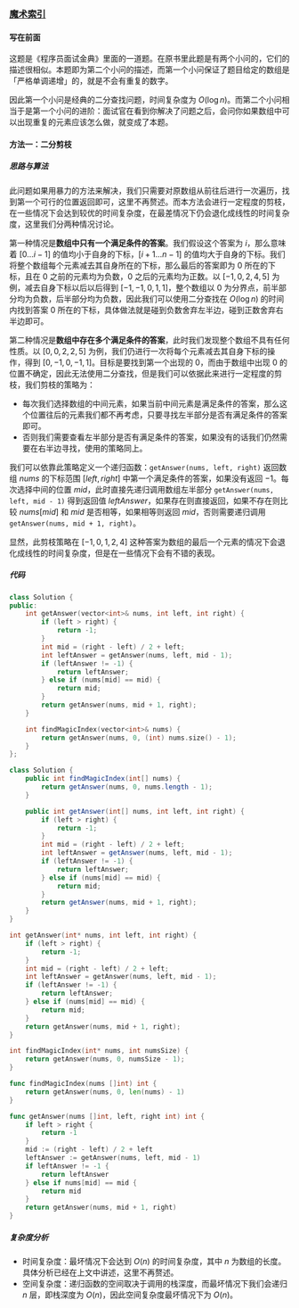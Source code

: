 ### [魔术索引](https://leetcode.cn/problems/magic-index-lcci/solutions/354141/mo-zhu-suo-yin-by-leetcode-solution/)

#### 写在前面

这题是《程序员面试金典》里面的一道题。在原书里此题是有两个小问的，它们的描述很相似。本题即为第二个小问的描述，而第一个小问保证了题目给定的数组是「严格单调递增」的，就是不会有重复的数字。

因此第一个小问是经典的二分查找问题，时间复杂度为 $O(\log n)$。而第二个小问相当于是第一个小问的进阶：面试官在看到你解决了问题之后，会问你如果数组中可以出现重复的元素应该怎么做，就变成了本题。

#### 方法一：二分剪枝

##### 思路与算法

此问题如果用暴力的方法来解决，我们只需要对原数组从前往后进行一次遍历，找到第一个可行的位置返回即可，这里不再赘述。而本方法会进行一定程度的剪枝，在一些情况下会达到较优的时间复杂度，在最差情况下仍会退化成线性的时间复杂度，这里我们分两种情况讨论。

第一种情况是**数组中只有一个满足条件的答案**。我们假设这个答案为 $i$，那么意味着 $[0 \ldots i-1]$ 的值均小于自身的下标，$[i+1 \ldots n-1]$ 的值均大于自身的下标。我们将整个数组每个元素减去其自身所在的下标，那么最后的答案即为 $0$ 所在的下标，且在 $0$ 之前的元素均为负数，$0$ 之后的元素均为正数。以 $[-1,0,2,4,5]$ 为例，减去自身下标以后以后得到 $[-1,-1,0,1,1]$，整个数组以 $0$ 为分界点，前半部分均为负数，后半部分均为负数，因此我们可以使用二分查找在 $O(\log n)$ 的时间内找到答案 $0$ 所在的下标，具体做法就是碰到负数舍弃左半边，碰到正数舍弃右半边即可。

第二种情况是**数组中存在多个满足条件的答案**，此时我们发现整个数组不具有任何性质。以 $[0,0,2,2,5]$ 为例，我们仍进行一次将每个元素减去其自身下标的操作，得到 $[0,-1,0,-1,1]$。目标是要找到第一个出现的 $0$，而由于数组中出现 $0$ 的位置不确定，因此无法使用二分查找，但是我们可以依据此来进行一定程度的剪枝，我们剪枝的策略为：

- 每次我们选择数组的中间元素，如果当前中间元素是满足条件的答案，那么这个位置往后的元素我们都不再考虑，只要寻找左半部分是否有满足条件的答案即可。
- 否则我们需要查看左半部分是否有满足条件的答案，如果没有的话我们仍然需要在右半边寻找，使用的策略同上。

我们可以依靠此策略定义一个递归函数：`getAnswer(nums, left, right)` 返回数组 $\textit{nums}$ 的下标范围 $[\textit{left},\textit{right}]$ 中第一个满足条件的答案，如果没有返回 $-1$。每次选择中间的位置 $\textit{mid}$，此时直接先递归调用数组左半部分 `getAnswer(nums, left, mid - 1)` 得到返回值 $\textit{leftAnswer}$，如果存在则直接返回，如果不存在则比较 $\textit{nums}[\textit{mid}]$ 和 $\textit{mid}$ 是否相等，如果相等则返回 $\textit{mid}$，否则需要递归调用 `getAnswer(nums, mid + 1, right)`。

显然，此剪枝策略在 $[-1,0,1,2,4]$ 这种答案为数组的最后一个元素的情况下会退化成线性的时间复杂度，但是在一些情况下会有不错的表现。

##### 代码

```c++
class Solution {
public:
    int getAnswer(vector<int>& nums, int left, int right) {
        if (left > right) {
            return -1;
        }
        int mid = (right - left) / 2 + left;
        int leftAnswer = getAnswer(nums, left, mid - 1);
        if (leftAnswer != -1) {
            return leftAnswer;
        } else if (nums[mid] == mid) {
            return mid;
        }
        return getAnswer(nums, mid + 1, right);
    }

    int findMagicIndex(vector<int>& nums) {
        return getAnswer(nums, 0, (int) nums.size() - 1);
    }
};
```

```java
class Solution {
    public int findMagicIndex(int[] nums) {
        return getAnswer(nums, 0, nums.length - 1);
    }

    public int getAnswer(int[] nums, int left, int right) {
        if (left > right) {
            return -1;
        }
        int mid = (right - left) / 2 + left;
        int leftAnswer = getAnswer(nums, left, mid - 1);
        if (leftAnswer != -1) {
            return leftAnswer;
        } else if (nums[mid] == mid) {
            return mid;
        }
        return getAnswer(nums, mid + 1, right);
    }
}
```

```c
int getAnswer(int* nums, int left, int right) {
    if (left > right) {
        return -1;
    }
    int mid = (right - left) / 2 + left;
    int leftAnswer = getAnswer(nums, left, mid - 1);
    if (leftAnswer != -1) {
        return leftAnswer;
    } else if (nums[mid] == mid) {
        return mid;
    }
    return getAnswer(nums, mid + 1, right);
}

int findMagicIndex(int* nums, int numsSize) {
    return getAnswer(nums, 0, numsSize - 1);
}
```

```go
func findMagicIndex(nums []int) int {
    return getAnswer(nums, 0, len(nums) - 1)
}

func getAnswer(nums []int, left, right int) int {
    if left > right {
        return -1
    }
    mid := (right - left) / 2 + left
    leftAnswer := getAnswer(nums, left, mid - 1)
    if leftAnswer != -1 {
        return leftAnswer
    } else if nums[mid] == mid {
        return mid
    }
    return getAnswer(nums, mid + 1, right)
}
```

##### 复杂度分析

- 时间复杂度：最坏情况下会达到 $O(n)$ 的时间复杂度，其中 $n$ 为数组的长度。具体分析已经在上文中讲述，这里不再赘述。
- 空间复杂度：递归函数的空间取决于调用的栈深度，而最坏情况下我们会递归 $n$ 层，即栈深度为 $O(n)$，因此空间复杂度最坏情况下为 $O(n)$。

